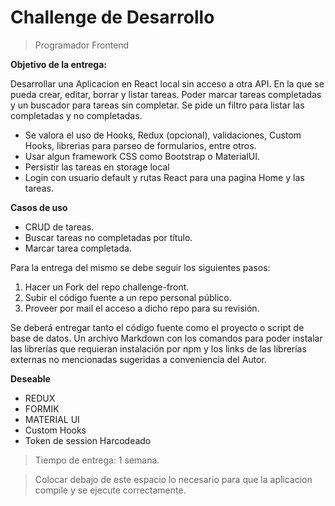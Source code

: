 # Challenge de Desarrollo

> Programador Frontend

**Objetivo de la entrega:**

Desarrollar una Aplicacion en React local sin acceso a otra API.
En la que se pueda crear, editar, borrar y listar tareas.
Poder marcar tareas completadas y un buscador para tareas sin completar.
Se pide un filtro para listar las completadas y no completadas.

- Se valora el uso de Hooks, Redux (opcional), validaciones, Custom Hooks, librerias para parseo de formularios, entre otros.
- Usar algun framework CSS como Bootstrap o MaterialUI.
- Persistir las tareas en storage local
- Login con usuario default y rutas React para una pagina Home y las tareas.

**Casos de uso**

- CRUD de tareas.
- Buscar tareas no completadas por título.
- Marcar tarea completada.

Para la entrega del mismo se debe seguir los siguientes pasos:

1. Hacer un Fork del repo challenge-front.
2. Subir el código fuente a un repo personal público.
3. Proveer por mail el acceso a dicho repo para su revisión.

Se deberá entregar tanto el código fuente como el proyecto o script de base de datos. Un archivo Markdown con los comandos para poder instalar las librerías que requieran instalación por npm y los links de las librerías externas no mencionadas sugeridas a conveniencia del Autor.

**Deseable**

- REDUX
- FORMIK
- MATERIAL UI
- Custom Hooks
- Token de session Harcodeado

> Tiempo de entrega: 1 semana.

> Colocar debajo de este espacio lo necesario para que la aplicacion compile y se ejecute correctamente.
